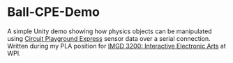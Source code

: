 # Ball-CPE-Demo
A simple Unity demo showing how physics objects can be manipulated using [Circuit Playground Express](https://www.adafruit.com/product/3333) sensor data over a serial connection. Written during my PLA position for [IMGD 3200: Interactive Electronic Arts](https://www.wpi.edu/academics/calendar-courses/course-descriptions/3861/interactive-media-game-development#IMGD-3200) at WPI.
